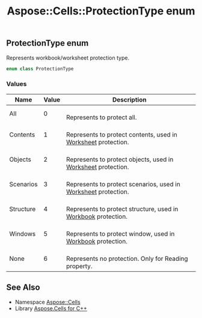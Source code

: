﻿---
title: Aspose::Cells::ProtectionType enum
linktitle: ProtectionType
second_title: Aspose.Cells for C++ API Reference
description: 'Aspose::Cells::ProtectionType enum. Represents workbook/worksheet protection type in C++.'
type: docs
weight: 25700
url: /cpp/aspose.cells/protectiontype/
---
## ProtectionType enum


Represents workbook/worksheet protection type.

```cpp
enum class ProtectionType
```

### Values

| Name | Value | Description |
| --- | --- | --- |
| All | 0 | <br>Represents to protect all. |
| Contents | 1 | <br>Represents to protect contents, used in [Worksheet](../worksheet/) protection. |
| Objects | 2 | <br>Represents to protect objects, used in [Worksheet](../worksheet/) protection. |
| Scenarios | 3 | <br>Represents to protect scenarios, used in [Worksheet](../worksheet/) protection. |
| Structure | 4 | <br>Represents to protect structure, used in [Workbook](../workbook/) protection. |
| Windows | 5 | <br>Represents to protect window, used in [Workbook](../workbook/) protection. |
| None | 6 | <br>Represents no protection. Only for Reading property. |

## See Also

* Namespace [Aspose::Cells](../)
* Library [Aspose.Cells for C++](../../)
